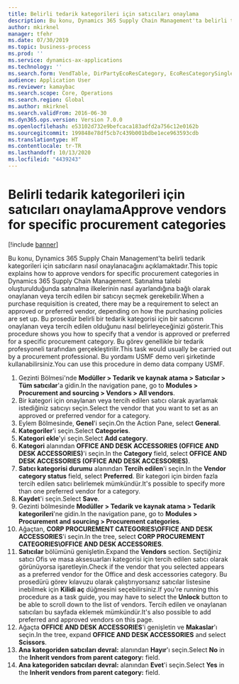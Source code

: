 ```yaml
---
title: Belirli tedarik kategorileri için satıcıları onaylama
description: Bu konu, Dynamics 365 Supply Chain Management'ta belirli tedarik kategorileri için satıcıların nasıl onaylanacağını açıklamaktadır.
author: mkirknel
manager: tfehr
ms.date: 07/30/2019
ms.topic: business-process
ms.prod: ''
ms.service: dynamics-ax-applications
ms.technology: ''
ms.search.form: VendTable, DirPartyEcoResCategory, EcoResCategorySingleLookup, ProcCategoryHierarchyManagement
audience: Application User
ms.reviewer: kamaybac
ms.search.scope: Core, Operations
ms.search.region: Global
ms.author: mkirknel
ms.search.validFrom: 2016-06-30
ms.dyn365.ops.version: Version 7.0.0
ms.openlocfilehash: e53102d732e9befcaca183adfd2a756c12e0162b
ms.sourcegitcommit: 199848e78df5cb7c439b001bdbe1ece963593cdb
ms.translationtype: HT
ms.contentlocale: tr-TR
ms.lasthandoff: 10/13/2020
ms.locfileid: "4439243"
---
```

# <a name="approve-vendors-for-specific-procurement-categories"></a><span data-ttu-id="2b1e3-103">Belirli tedarik kategorileri için satıcıları onaylama</span><span class="sxs-lookup"><span data-stu-id="2b1e3-103">Approve vendors for specific procurement categories</span></span>

[!include [banner](../../includes/banner.md)]

<span data-ttu-id="2b1e3-104">Bu konu, Dynamics 365 Supply Chain Management'ta belirli tedarik kategorileri için satıcıların nasıl onaylanacağını açıklamaktadır.</span><span class="sxs-lookup"><span data-stu-id="2b1e3-104">This topic explains how to approve vendors for specific procurement categories in Dynamics 365 Supply Chain Management.</span></span> <span data-ttu-id="2b1e3-105">Satınalma talebi oluşturulduğunda satınalma ilkelerinin nasıl ayarlandığına bağlı olarak onaylanan veya tercih edilen bir satıcıyı seçmek gerekebilir.</span><span class="sxs-lookup"><span data-stu-id="2b1e3-105">When a purchase requisition is created, there may be a requirement to select an approved or preferred vendor, depending on how the purchasing policies are set up.</span></span> <span data-ttu-id="2b1e3-106">Bu prosedür belirli bir tedarik kategorisi için bir satıcının onaylanan veya tercih edilen olduğunu nasıl belirleyeceğinizi gösterir.</span><span class="sxs-lookup"><span data-stu-id="2b1e3-106">This procedure shows you how to specify that a vendor is approved or preferred for a specific procurement category.</span></span> <span data-ttu-id="2b1e3-107">Bu görev genellikle bir tedarik profesyoneli tarafından gerçekleştirilir.</span><span class="sxs-lookup"><span data-stu-id="2b1e3-107">This task would usually be carried out by a procurement professional.</span></span> <span data-ttu-id="2b1e3-108">Bu yordamı USMF demo veri şirketinde kullanabilirsiniz.</span><span class="sxs-lookup"><span data-stu-id="2b1e3-108">You can use this procedure in demo data company USMF.</span></span>

1. <span data-ttu-id="2b1e3-109">Gezinti Bölmesi'nde **Modüller > Tedarik ve kaynak atama > Satıcılar > Tüm satıcılar**'a gidin.</span><span class="sxs-lookup"><span data-stu-id="2b1e3-109">In the navigation pane, go to **Modules > Procurement and sourcing > Vendors > All vendors**.</span></span>
2. <span data-ttu-id="2b1e3-110">Bir kategori için onaylanan veya tercih edilen satıcı olarak ayarlamak istediğiniz satıcıyı seçin.</span><span class="sxs-lookup"><span data-stu-id="2b1e3-110">Select the vendor that you want to set as an approved or preferred vendor for a category.</span></span>
3. <span data-ttu-id="2b1e3-111">Eylem Bölmesinde, **Genel**'i seçin.</span><span class="sxs-lookup"><span data-stu-id="2b1e3-111">On the Action Pane, select **General**.</span></span>
4. <span data-ttu-id="2b1e3-112">**Kategoriler**'i seçin.</span><span class="sxs-lookup"><span data-stu-id="2b1e3-112">Select **Categories**.</span></span>
5. <span data-ttu-id="2b1e3-113">**Kategori ekle**'yi seçin.</span><span class="sxs-lookup"><span data-stu-id="2b1e3-113">Select **Add category**.</span></span>
6. <span data-ttu-id="2b1e3-114">**Kategori** alanından **OFFICE AND DESK ACCESSORIES (OFFICE AND DESK ACCESSORIES)**'i seçin.</span><span class="sxs-lookup"><span data-stu-id="2b1e3-114">In the **Category** field, select **OFFICE AND DESK ACCESSORIES (OFFICE AND DESK ACCESSORIES)**.</span></span>
7. <span data-ttu-id="2b1e3-115">**Satıcı kategorisi durumu** alanından **Tercih edilen**'i seçin.</span><span class="sxs-lookup"><span data-stu-id="2b1e3-115">In the **Vendor category status** field, select **Preferred**.</span></span> <span data-ttu-id="2b1e3-116">Bir kategori için birden fazla tercih edilen satıcı belirlemek mümkündür.</span><span class="sxs-lookup"><span data-stu-id="2b1e3-116">It's possible to specify more than one preferred vendor for a category.</span></span>  
8. <span data-ttu-id="2b1e3-117">**Kaydet**'i seçin.</span><span class="sxs-lookup"><span data-stu-id="2b1e3-117">Select **Save**.</span></span>
9. <span data-ttu-id="2b1e3-118">Gezinti bölmesinde **Modüller > Tedarik ve kaynak atama > Tedarik kategorileri**'ne gidin.</span><span class="sxs-lookup"><span data-stu-id="2b1e3-118">In the navigation pane, go to **Modules > Procurement and sourcing > Procurement categories**.</span></span>
10. <span data-ttu-id="2b1e3-119">Ağaçtan, **CORP PROCUREMENT CATEGORIES\OFFICE AND DESK ACCESSORIES**'i seçin.</span><span class="sxs-lookup"><span data-stu-id="2b1e3-119">In the tree, select **CORP PROCUREMENT CATEGORIES\OFFICE AND DESK ACCESSORIES**.</span></span>
11. <span data-ttu-id="2b1e3-120">**Satıcılar** bölümünü genişletin.</span><span class="sxs-lookup"><span data-stu-id="2b1e3-120">Expand the **Vendors** section.</span></span> <span data-ttu-id="2b1e3-121">Seçtiğiniz satıcı Ofis ve masa aksesuarları kategorisi için tercih edilen satıcı olarak görünüyorsa işaretleyin.</span><span class="sxs-lookup"><span data-stu-id="2b1e3-121">Check if the vendor that you selected appears as a preferred vendor for the Office and desk accessories category.</span></span> <span data-ttu-id="2b1e3-122">Bu prosedürü görev kılavuzu olarak çalıştırıyorsanız satıcılar listesine inebilmek için **Kilidi aç** düğmesini seçebilirsiniz.</span><span class="sxs-lookup"><span data-stu-id="2b1e3-122">If you're running this procedure as a task guide, you may have to select the **Unlock** button to be able to scroll down to the list of vendors.</span></span>  <span data-ttu-id="2b1e3-123">Tercih edilen ve onaylanan satıcıları bu sayfada eklemek mümkündür.</span><span class="sxs-lookup"><span data-stu-id="2b1e3-123">It's also possible to add preferred and approved vendors on this page.</span></span>  
12. <span data-ttu-id="2b1e3-124">Ağaçta **OFFICE AND DESK ACCESSORIES**'i genişletin ve **Makaslar**'ı seçin.</span><span class="sxs-lookup"><span data-stu-id="2b1e3-124">In the tree, expand **OFFICE AND DESK ACCESSORIES** and select **Scissors**.</span></span>
13. <span data-ttu-id="2b1e3-125">**Ana kategoriden satıcıları devral:** alanından **Hayır**'ı seçin.</span><span class="sxs-lookup"><span data-stu-id="2b1e3-125">Select **No** in the **Inherit vendors from parent category:** field.</span></span>
14. <span data-ttu-id="2b1e3-126">**Ana kategoriden satıcıları devral:** alanından **Evet**'i seçin.</span><span class="sxs-lookup"><span data-stu-id="2b1e3-126">Select **Yes** in the **Inherit vendors from parent category:** field.</span></span>

